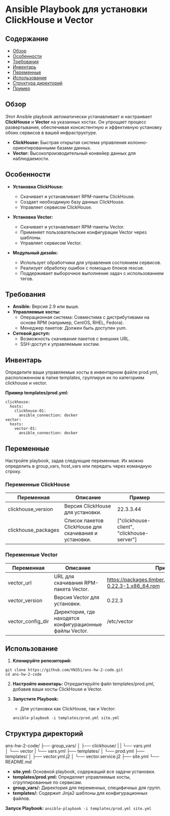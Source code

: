 # Ansible Playbook для установки ClickHouse и Vector

## Содержание
- [Обзор](#обзор)
- [Особенности](#особенности)
- [Требования](#требования)
- [Инвентарь](#инвентарь)
- [Переменные](#переменные)
- [Использование](#использование)
- [Структура директорий](#структура-директорий)
- [Пример](#пример)


## Обзор

Этот Ansible playbook автоматически устанавливает и настраивает **ClickHouse** и **Vector** на указанных хостах. Он упрощает процесс развертывания, обеспечивая консистентную и эффективную установку обоих сервисов в вашей инфраструктуре.

- **ClickHouse:** Быстрая открытая система управления колонно-ориентированными базами данных.
- **Vector:** Высокопроизводительный конвейер данных для наблюдаемости.

## Особенности

- **Установка ClickHouse:**
  - Скачивает и устанавливает RPM-пакеты ClickHouse.
  - Создает необходимую базу данных ClickHouse.
  - Управляет сервисом ClickHouse.

- **Установка Vector:**
  - Скачивает и устанавливает RPM-пакеты Vector.
  - Применяет пользовательские конфигурации Vector через шаблоны.
  - Управляет сервисом Vector.

- **Модульный дизайн:**
  - Использует обработчики для управления состоянием сервисов.
  - Реализует обработку ошибок с помощью блоков rescue.
  - Поддерживает выборочное выполнение задач с использованием тегов.

## Требования

- **Ansible:** Версия 2.9 или выше.
- **Управляемые хосты:**
  - Операционная система: Совместима с дистрибутивами на основе RPM (например, CentOS, RHEL, Fedora).
  - Менеджер пакетов: Должен быть доступен yum.
- **Сетевой доступ:**
  - Возможность скачивания пакетов с внешних URL.
  - SSH-доступ к управляемым хостам.

## Инвентарь

Определите ваши управляемые хосты в инвентарном файле prod.yml, расположенном в папке templates, группируя их по категориям clickhouse и vector.

**Пример templates/prod.yml:**
```
clickhouse:
  hosts:
    clickhouse-01:
      ansible_connection: docker
vector:
  hosts:
    vector-01:
      ansible_connection: docker
```

## Переменные

Настройте playbook, задав следующие переменные. Их можно определить в group_vars, host_vars или передать через командную строку.

### Переменные ClickHouse

| Переменная              | Описание                                             | Пример                       |
|-------------------------|------------------------------------------------------|------------------------------|
| clickhouse_version    | Версия ClickHouse для установки.                     | 22.3.3.44                   |
| clickhouse_packages   | Список пакетов ClickHouse для скачивания и установки.| ["clickhouse-client", "clickhouse-server"] |

### Переменные Vector

| Переменная            | Описание                                            | Пример                                                             |
|-----------------------|-----------------------------------------------------|--------------------------------------------------------------------|
| vector_url          | URL для скачивания RPM-пакета Vector.               | https://packages.timber.io/vector/0.22.3/vector-0.22.3-1.x86_64.rpm   |
| vector_version      | Версия Vector для установки.                        | 0.22.3                                                           |
| vector_config_dir   | Директория, где находятся конфигурационные файлы Vector.| /etc/vector                                                   |


## Использование

1. **Клонируйте репозиторий:**
   
```
git clone https://github.com/VN351/ans-hw-2-code.git
cd ans-hw-2-code
```
2. **Настройте инвентарь:**
   Отредактируйте файл templates/prod.yml, добавив ваши хосты ClickHouse и Vector.


3. **Запустите Playbook:**
   - Для установки как ClickHouse, так и Vector:
    ```
    ansible-playbook -i templates/prod.yml site.yml
    ```  

## Структура директорий

ans-hw-2-code/
├── group_vars/
│   ├── clickhouse/
|   |   └── vars.yml          
│   └── vector
|       └── vars.yml
├── templates/
│   └── prod.yml
├── templates/
│   ├── vector.yml.j2
│   └── vector.service.j2
├── site.yml
└── README.md


- **site.yml:** Основной playbook, содержащий все задачи установки.
- **templates/prod.yml:** Определяет управляемые хосты, сгруппированные по сервисам.
- **group_vars/:** Директория для переменных, специфичных для групп.
- **templates/:** Содержит Jinja2 шаблоны для конфигурационных файлов.

**Запуск Playbook:**
    ```
    ansible-playbook -i templates/prod.yml site.yml
    ```
